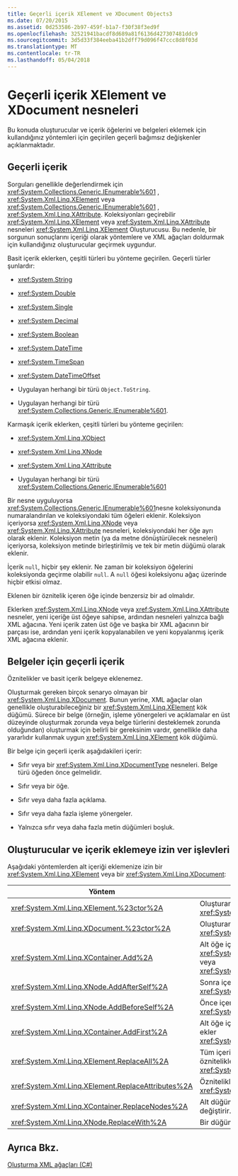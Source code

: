 ```yaml
---
title: Geçerli içerik XElement ve XDocument Objects3
ms.date: 07/20/2015
ms.assetid: 0d253586-2b97-459f-b1a7-f30f38f3ed9f
ms.openlocfilehash: 32521941bacdf8d689a81f6136d427307481ddc9
ms.sourcegitcommit: 3d5d33f384eeba41b2dff79d096f47ccc8d8f03d
ms.translationtype: MT
ms.contentlocale: tr-TR
ms.lasthandoff: 05/04/2018
---
```

# <a name="valid-content-of-xelement-and-xdocument-objects"></a>Geçerli içerik XElement ve XDocument nesneleri
Bu konuda oluşturucular ve içerik öğelerini ve belgeleri eklemek için kullandığınız yöntemleri için geçirilen geçerli bağımsız değişkenler açıklanmaktadır.  
  
## <a name="valid-content"></a>Geçerli içerik  
 Sorguları genellikle değerlendirmek için <xref:System.Collections.Generic.IEnumerable%601> , <xref:System.Xml.Linq.XElement> veya <xref:System.Collections.Generic.IEnumerable%601> , <xref:System.Xml.Linq.XAttribute>. Koleksiyonları geçirebilir <xref:System.Xml.Linq.XElement> veya <xref:System.Xml.Linq.XAttribute> nesneleri <xref:System.Xml.Linq.XElement> Oluşturucusu. Bu nedenle, bir sorgunun sonuçlarını içeriği olarak yöntemlere ve XML ağaçları doldurmak için kullandığınız oluşturucular geçirmek uygundur.  
  
 Basit içerik eklerken, çeşitli türleri bu yönteme geçirilen. Geçerli türler şunlardır:  
  
-   <xref:System.String>  
  
-   <xref:System.Double>  
  
-   <xref:System.Single>  
  
-   <xref:System.Decimal>  
  
-   <xref:System.Boolean>  
  
-   <xref:System.DateTime>  
  
-   <xref:System.TimeSpan>  
  
-   <xref:System.DateTimeOffset>  
  
-   Uygulayan herhangi bir türü `Object.ToString`.  
  
-   Uygulayan herhangi bir türü <xref:System.Collections.Generic.IEnumerable%601>.  
  
 Karmaşık içerik eklerken, çeşitli türleri bu yönteme geçirilen:  
  
-   <xref:System.Xml.Linq.XObject>  
  
-   <xref:System.Xml.Linq.XNode>  
  
-   <xref:System.Xml.Linq.XAttribute>  
  
-   Uygulayan herhangi bir türü <xref:System.Collections.Generic.IEnumerable%601>  
  
 Bir nesne uyguluyorsa <xref:System.Collections.Generic.IEnumerable%601>nesne koleksiyonunda numaralandırılan ve koleksiyondaki tüm öğeleri eklenir. Koleksiyon içeriyorsa <xref:System.Xml.Linq.XNode> veya <xref:System.Xml.Linq.XAttribute> nesneleri, koleksiyondaki her öğe ayrı olarak eklenir. Koleksiyon metin (ya da metne dönüştürülecek nesneleri) içeriyorsa, koleksiyon metinde birleştirilmiş ve tek bir metin düğümü olarak eklenir.  
  
 İçerik `null`, hiçbir şey eklenir. Ne zaman bir koleksiyon öğelerini koleksiyonda geçirme olabilir `null`. A `null` öğesi koleksiyonu ağaç üzerinde hiçbir etkisi olmaz.  
  
 Eklenen bir öznitelik içeren öğe içinde benzersiz bir ad olmalıdır.  
  
 Eklerken <xref:System.Xml.Linq.XNode> veya <xref:System.Xml.Linq.XAttribute> nesneler, yeni içeriğe üst öğeye sahipse, ardından nesneleri yalnızca bağlı XML ağacına. Yeni içerik zaten üst öğe ve başka bir XML ağacının bir parçası ise, ardından yeni içerik kopyalanabilen ve yeni kopyalanmış içerik XML ağacına eklenir.  
  
## <a name="valid-content-for-documents"></a>Belgeler için geçerli içerik  
 Öznitelikler ve basit içerik belgeye eklenemez.  
  
 Oluşturmak gereken birçok senaryo olmayan bir <xref:System.Xml.Linq.XDocument>. Bunun yerine, XML ağaçlar olan genellikle oluşturabileceğiniz bir <xref:System.Xml.Linq.XElement> kök düğümü. Sürece bir belge (örneğin, işleme yönergeleri ve açıklamalar en üst düzeyinde oluşturmak zorunda veya belge türlerini desteklemek zorunda olduğundan) oluşturmak için belirli bir gereksinim vardır, genellikle daha yararlıdır kullanmak uygun <xref:System.Xml.Linq.XElement> kök düğümü.  
  
 Bir belge için geçerli içerik aşağıdakileri içerir:  
  
-   Sıfır veya bir <xref:System.Xml.Linq.XDocumentType> nesneleri. Belge türü öğeden önce gelmelidir.  
  
-   Sıfır veya bir öğe.  
  
-   Sıfır veya daha fazla açıklama.  
  
-   Sıfır veya daha fazla işleme yönergeler.  
  
-   Yalnızca sıfır veya daha fazla metin düğümleri boşluk.  
  
## <a name="constructors-and-functions-that-allow-adding-content"></a>Oluşturucular ve içerik eklemeye izin ver işlevleri  
 Aşağıdaki yöntemlerden alt içeriği eklemenize izin bir <xref:System.Xml.Linq.XElement> veya bir <xref:System.Xml.Linq.XDocument>:  
  
|Yöntem|Açıklama|  
|------------|-----------------|  
|<xref:System.Xml.Linq.XElement.%23ctor%2A>|Oluşturan bir <xref:System.Xml.Linq.XElement>.|  
|<xref:System.Xml.Linq.XDocument.%23ctor%2A>|Oluşturan bir <xref:System.Xml.Linq.XDocument>.|  
|<xref:System.Xml.Linq.XContainer.Add%2A>|Alt öğe içeriğini sonuna ekler <xref:System.Xml.Linq.XElement> veya <xref:System.Xml.Linq.XDocument>.|  
|<xref:System.Xml.Linq.XNode.AddAfterSelf%2A>|Sonra içerik ekler <xref:System.Xml.Linq.XNode>.|  
|<xref:System.Xml.Linq.XNode.AddBeforeSelf%2A>|Önce içeriği ekler <xref:System.Xml.Linq.XNode>.|  
|<xref:System.Xml.Linq.XContainer.AddFirst%2A>|Alt öğe içeriğini başında içeriği ekler <xref:System.Xml.Linq.XContainer>.|  
|<xref:System.Xml.Linq.XElement.ReplaceAll%2A>|Tüm içeriği (alt düğümleri ve öznitelikleri) değiştiren bir <xref:System.Xml.Linq.XElement>.|  
|<xref:System.Xml.Linq.XElement.ReplaceAttributes%2A>|Özniteliklerini değiştirir bir <xref:System.Xml.Linq.XElement>.|  
|<xref:System.Xml.Linq.XContainer.ReplaceNodes%2A>|Alt düğümler ile yeni içerik değiştirir.|  
|<xref:System.Xml.Linq.XNode.ReplaceWith%2A>|Bir düğüm yeni içerikle değiştirir.|  
  
## <a name="see-also"></a>Ayrıca Bkz.  
 [Oluşturma XML ağaçları (C#)](../../../../csharp/programming-guide/concepts/linq/creating-xml-trees.md)

